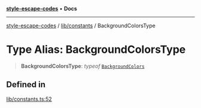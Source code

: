 [**style-escape-codes**](../../../README.md) • **Docs**

***

[style-escape-codes](../../../modules.md) / [lib/constants](../README.md) / BackgroundColorsType

# Type Alias: BackgroundColorsType

> **BackgroundColorsType**: *typeof* [`BackgroundColors`](../variables/BackgroundColors.md)

## Defined in

[lib/constants.ts:52](https://github.com/mastermind-0xff/style-escape-codes/blob/f70027a113314c5fe8c8e4fe231b59efc8b75d4d/src/lib/constants.ts#L52)
